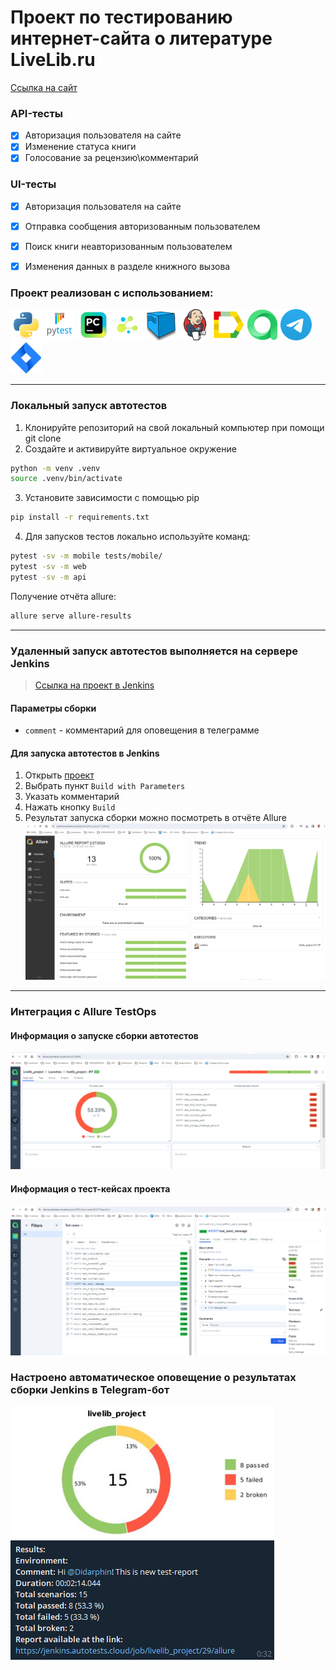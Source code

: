<h1> Проект по тестированию интернет-сайта о литературе LiveLib.ru</h1>

<a target="_blank" href="https://www.livelib.ru">Ссылка на сайт</a>

### API-тесты
- [x] Авторизация пользователя на сайте
- [x] Изменение статуса книги
- [x] Голосование за рецензию\комментарий

### UI-тесты
- [x] Авторизация пользователя на сайте
- [x] Отправка сообщения авторизованным пользователем
- [x] Поиск книги неавторизованным пользователем
- [x] Изменения данных в разделе книжного вызова


### Проект реализован с использованием:

<img src="resources/icons/python-original.svg" width="50"> <img src="resources/icons/pytest.png" width="50"> <img src="resources/icons/intellij_pycharm.png" width="50"> <img src="resources/icons/selene.png" width="50"> <img src="resources/icons/selenoid.png" width="50"> <img src="resources/icons/jenkins.png" width="50"> <img src="resources/icons/allure_report.png" width="50"> <img src="resources/icons/allure_testops.png" width="50"> <img src="resources/icons/telegram.svg" width="50"> <img src="resources/icons/jira.png" width="50">

----

### Локальный запуск автотестов
1. Клонируйте репозиторий на свой локальный компьютер при помощи git clone
2. Создайте и активируйте виртуальное окружение
  ```bash
  python -m venv .venv
  source .venv/bin/activate
  ```
3. Установите зависимости с помощью pip
  ```bash
  pip install -r requirements.txt
  ```
4. Для запусков тестов локально используйте команд:
  ```bash
  pytest -sv -m mobile tests/mobile/
  pytest -sv -m web
  pytest -sv -m api
  ```

Получение отчёта allure:
```bash
allure serve allure-results
```

----


### Удаленный запуск автотестов выполняется на сервере Jenkins
> <a target="_blank" href="https://jenkins.autotests.cloud/job/livelib_project/">Ссылка на проект в Jenkins</a>


#### Параметры сборки

* `comment` - комментарий для оповещения в телеграмме


#### Для запуска автотестов в Jenkins

1. Открыть <a target="_blank" href="https://jenkins.autotests.cloud/job/livelib_project/">проект</a>
2. Выбрать пункт `Build with Parameters`
3. Указать комментарий 
4. Нажать кнопку `Build`
5. Результат запуска сборки можно посмотреть в отчёте Allure
![This is an image](/resources/screenshots/allure_report.png)
----
### Интеграция с Allure TestOps

#### Информация о запуске сборки автотестов
![This is an image](/resources/screenshots/allure_launch.png)

#### Информация о тест-кейсах проекта
![This is an image](/resources/screenshots/allure_test_cases.png)

### Настроено автоматическое оповещение о результатах сборки Jenkins в Telegram-бот
![THERE WILL BE TELEGRAM IMAGE](/resources/screenshots/telegram_message.png)